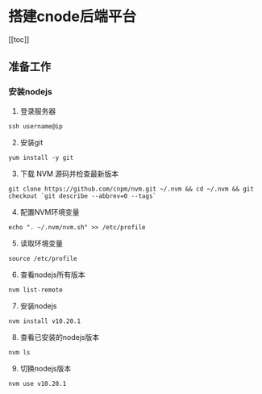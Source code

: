 # 搭建cnode后端平台
[[toc]]
## 准备工作

### 安装nodejs

1. 登录服务器
```shell
ssh username@ip
```

2. 安装git
```
yum install -y git
```

3. 下载 NVM 源码并检查最新版本
```
git clone https://github.com/cnpm/nvm.git ~/.nvm && cd ~/.nvm && git checkout `git describe --abbrev=0 --tags`
```

4. 配置NVM环境变量
```
echo ". ~/.nvm/nvm.sh" >> /etc/profile
```

5. 读取环境变量

```
source /etc/profile
```

6. 查看nodejs所有版本
```
nvm list-remote
```

7. 安装nodejs
```
nvm install v10.20.1
```

8. 查看已安装的nodejs版本
```
nvm ls
```

9. 切换nodejs版本
```
nvm use v10.20.1
```

### 

